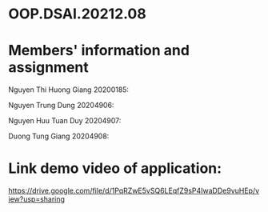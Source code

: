 # OOP.DSAI.20212.08
# Members' information and assignment

Nguyen Thi Huong Giang 20200185:

Nguyen Trung Dung 20204906:

Nguyen Huu Tuan Duy 20204907:

Duong Tung Giang 20204908:

# Link demo video of application: 
https://drive.google.com/file/d/1PqRZwE5vSQ6LEqfZ9sP4IwaDDe9vuHEp/view?usp=sharing

